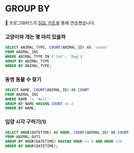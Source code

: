 # GROUP BY

🐢 프로그래머스의 [SQL 키트](https://programmers.co.kr/learn/courses/30/parts/17044)를 통해 연습했습니다.

### 고양이와 개는 몇 마리 있을까
```sql
SELECT ANIMAL_TYPE, COUNT(ANIMAL_ID) AS 'count'
FROM ANIMAL_INS
WHERE ANIMAL_TYPE IN ('Cat', 'Dog')
GROUP BY ANIMAL_TYPE
ORDER BY ANIMAL_TYPE;
```

### 동명 동물 수 찾기
```sql
SELECT NAME, COUNT(ANIMAL_ID) AS COUNT
FROM ANIMAL_INS
WHERE NAME != 'Null'
GROUP BY NAME HAVING COUNT >= 2
ORDER BY NAME;
```

### 입양 시각 구하기(1)
```sql
SELECT HOUR(DATETIME) AS HOUR, COUNT(ANIMAL_ID) AS COUNT
FROM ANIMAL_OUTS
GROUP BY HOUR(DATETIME) HAVING HOUR >= 9 AND HOUR <20
ORDER BY HOUR(DATETIME);
```
